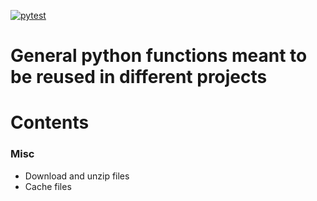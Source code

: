 
<!-- badges: start -->
[![pytest](https://github.com/cgauvi/ben_py_utils/actions/workflows/tests.yaml/badge.svg)](https://github.com/cgauvi/ben_py_utils/actions/workflows/tests.yaml)
<!-- badges: end -->


# General python functions meant to be reused in different projects

# Contents 


### Misc

- Download and unzip files
- Cache files 

 